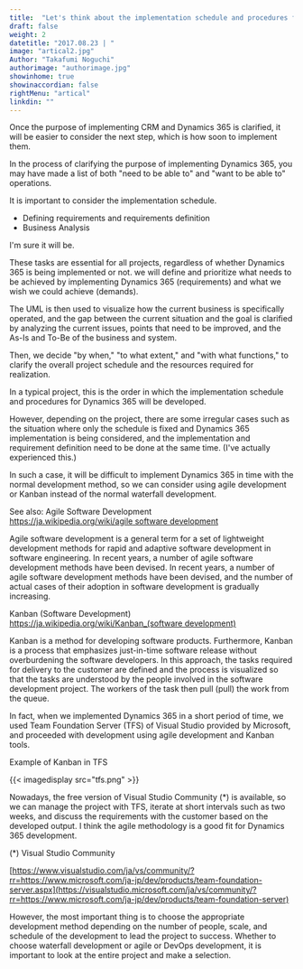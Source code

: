 ```yaml
---
title:  "Let's think about the implementation schedule and procedures for Dynamics 365"
draft: false
weight: 2
datetitle: "2017.08.23 | "
image: "artical2.jpg"
Author: "Takafumi Noguchi"
authorimage: "authorimage.jpg"
showinhome: true
showinaccordian: false
rightMenu: "artical"
linkdin: ""
---
```

<!-- Intro  -->
Once the purpose of implementing CRM and Dynamics 365 is clarified, it will be easier to consider the next step, which is how soon to implement them.

In the process of clarifying the purpose of implementing Dynamics 365, you may have made a list of both "need to be able to" and "want to be able to" operations.

It is important to consider the implementation schedule.
* Defining requirements and requirements definition
* Business Analysis

I'm sure it will be.

These tasks are essential for all projects, regardless of whether Dynamics 365 is being implemented or not. we will define and prioritize what needs to be achieved by implementing Dynamics 365 (requirements) and what we wish we could achieve (demands).

The UML is then used to visualize how the current business is specifically operated, and the gap between the current situation and the goal is clarified by analyzing the current issues, points that need to be improved, and the As-Is and To-Be of the business and system.

Then, we decide "by when," "to what extent," and "with what functions," to clarify the overall project schedule and the resources required for realization.

In a typical project, this is the order in which the implementation schedule and procedures for Dynamics 365 will be developed.

However, depending on the project, there are some irregular cases such as the situation where only the schedule is fixed and Dynamics 365 implementation is being considered, and the implementation and requirement definition need to be done at the same time. (I've actually experienced this.)

In such a case, it will be difficult to implement Dynamics 365 in time with the normal development method, so we can consider using agile development or Kanban instead of the normal waterfall development.

See also: Agile Software Development     
[https://ja.wikipedia.org/wiki/agile software development](https://ja.wikipedia.org/wiki/アジャイルソフトウェア開発)

<!-- Quate Box -->
Agile software development is a general term for a set of lightweight development methods for rapid and adaptive software development in software engineering. In recent years, a number of agile software development methods have been devised. In recent years, a number of agile software development methods have been devised, and the number of actual cases of their adoption in software development is gradually increasing.

Kanban (Software Development)      
[https://ja.wikipedia.org/wiki/Kanban_(software development)](https://ja.wikipedia.org/wiki/かんばん_(ソフトウェア開発))

<!-- Quate Box -->
Kanban is a method for developing software products. Furthermore, Kanban is a process that emphasizes just-in-time software release without overburdening the software developers. In this approach, the tasks required for delivery to the customer are defined and the process is visualized so that the tasks are understood by the people involved in the software development project. The workers of the task then pull (pull) the work from the queue.

In fact, when we implemented Dynamics 365 in a short period of time, we used Team Foundation Server (TFS) of Visual Studio provided by Microsoft, and proceeded with development using agile development and Kanban tools.

Example of Kanban in TFS
<!-- image= tfs.png -->
{{< imagedisplay src="tfs.png" >}}

Nowadays, the free version of Visual Studio Community (*) is available, so we can manage the project with TFS, iterate at short intervals such as two weeks, and discuss the requirements with the customer based on the developed output. I think the agile methodology is a good fit for Dynamics 365 development.

(*) Visual Studio Community

[https://www.visualstudio.com/ja/vs/community/?rr=https://www.microsoft.com/ja-jp/dev/products/team-foundation-server.aspx](https://visualstudio.microsoft.com/ja/vs/community/?rr=https://www.microsoft.com/ja-jp/dev/products/team-foundation-server)

However, the most important thing is to choose the appropriate development method depending on the number of people, scale, and schedule of the development to lead the project to success. Whether to choose waterfall development or agile or DevOps development, it is important to look at the entire project and make a selection.     
&nbsp;